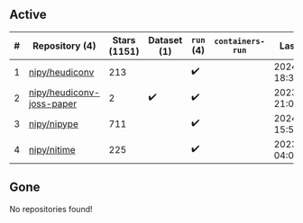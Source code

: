 ## Active
| # | Repository (4) | Stars (1151) | Dataset (1) | `run` (4) | `containers-run` | Last Modified |
| --- | --- | --- | --- | --- | --- | --- |
| 1 | [nipy/heudiconv](https://github.com/nipy/heudiconv) | 213 |  | :heavy_check_mark: |  | 2024-02-01 18:38:13+00:00 |
| 2 | [nipy/heudiconv-joss-paper](https://github.com/nipy/heudiconv-joss-paper) | 2 | :heavy_check_mark: | :heavy_check_mark: |  | 2023-07-17 21:09:07+00:00 |
| 3 | [nipy/nipype](https://github.com/nipy/nipype) | 711 |  | :heavy_check_mark: |  | 2024-01-22 15:54:03+00:00 |
| 4 | [nipy/nitime](https://github.com/nipy/nitime) | 225 |  | :heavy_check_mark: |  | 2023-12-15 04:07:31+00:00 |

## Gone
No repositories found!
